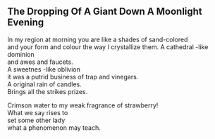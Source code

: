 The Dropping Of A Giant Down A Moonlight Evening
------------------------------------------------
In my region at morning you are like a shades of sand-colored  
and your form and colour the way I crystallize them. A cathedral -like dominion  
and awes and faucets.  
A sweetnes -like oblivion  
it was a putrid business of trap and vinegars.  
A original rain of candles.  
Brings all the strikes prizes.  
  
Crimson water to my weak fragrance of strawberry!  
What we say rises to  
set some other lady  
what a phenomenon may teach.  
